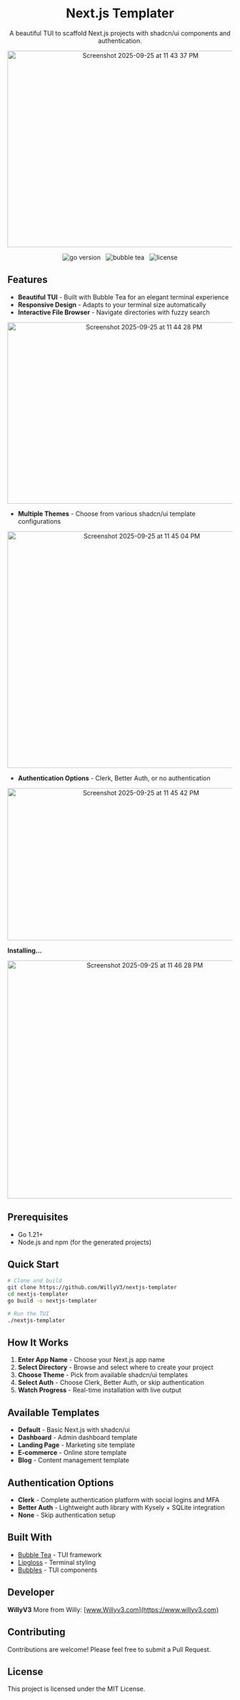 <h1 align="center">
  <br/>
  Next.js Templater
</h1>
<p align="center">A beautiful TUI to scaffold Next.js projects with shadcn/ui components and authentication.</p>

<p align="center">
<img width="580" height="440" alt="Screenshot 2025-09-25 at 11 43 37 PM" src="https://github.com/user-attachments/assets/03a3d73f-624d-4b68-9866-ca38afd17acc" />
</p>

<p align="center">
    <img src="https://img.shields.io/badge/Go-1.21+-00ADD8?style=for-the-badge&logo=go" alt="go version" />
    &nbsp;
    <img src="https://img.shields.io/badge/Bubble_Tea-TUI-success?style=for-the-badge&logo=none" alt="bubble tea" />
    &nbsp;
    <img src="https://img.shields.io/badge/license-mit-green?style=for-the-badge&logo=none" alt="license" />
</p>

## Features

- **Beautiful TUI** - Built with Bubble Tea for an elegant terminal experience
- **Responsive Design** - Adapts to your terminal size automatically
- **Interactive File Browser** - Navigate directories with fuzzy search

<p align="center">
<img width="596" height="406" alt="Screenshot 2025-09-25 at 11 44 28 PM" src="https://github.com/user-attachments/assets/d4fcaf80-7ec6-4c57-a8d8-21040a6d344e" />
</p>

- **Multiple Themes** - Choose from various shadcn/ui template configurations

<p align="center">
<img width="586" height="530" alt="Screenshot 2025-09-25 at 11 45 04 PM" src="https://github.com/user-attachments/assets/855d9852-2c21-43ab-9c13-7588453c6bb4" />
</p>

- **Authentication Options** - Clerk, Better Auth, or no authentication

<p align="center">
<img width="582" height="341" alt="Screenshot 2025-09-25 at 11 45 42 PM" src="https://github.com/user-attachments/assets/005f7145-2754-4b38-b1bc-f43ebce5efb1" />
</p>

**Installing...**

<p align="center">
<img width="599" height="533" alt="Screenshot 2025-09-25 at 11 46 28 PM" src="https://github.com/user-attachments/assets/31f688af-00db-4341-a9d3-8bceff24bb69" />
</p>

## Prerequisites

- Go 1.21+
- Node.js and npm (for the generated projects)

## Quick Start

```bash
# Clone and build
git clone https://github.com/WillyV3/nextjs-templater
cd nextjs-templater
go build -o nextjs-templater

# Run the TUI
./nextjs-templater
```

## How It Works

1. **Enter App Name** - Choose your Next.js app name
2. **Select Directory** - Browse and select where to create your project
3. **Choose Theme** - Pick from available shadcn/ui templates
4. **Select Auth** - Choose Clerk, Better Auth, or skip authentication
5. **Watch Progress** - Real-time installation with live output

## Available Templates

- **Default** - Basic Next.js with shadcn/ui
- **Dashboard** - Admin dashboard template
- **Landing Page** - Marketing site template
- **E-commerce** - Online store template
- **Blog** - Content management template

## Authentication Options

- **Clerk** - Complete authentication platform with social logins and MFA
- **Better Auth** - Lightweight auth library with Kysely + SQLite integration
- **None** - Skip authentication setup

## Built With

- [Bubble Tea](https://github.com/charmbracelet/bubbletea) - TUI framework
- [Lipgloss](https://github.com/charmbracelet/lipgloss) - Terminal styling
- [Bubbles](https://github.com/charmbracelet/bubbles) - TUI components

## Developer

**WillyV3**
More from Willy: [www.Willyv3.com](https://www.willyv3.com)

## Contributing

Contributions are welcome! Please feel free to submit a Pull Request.

## License

This project is licensed under the MIT License.